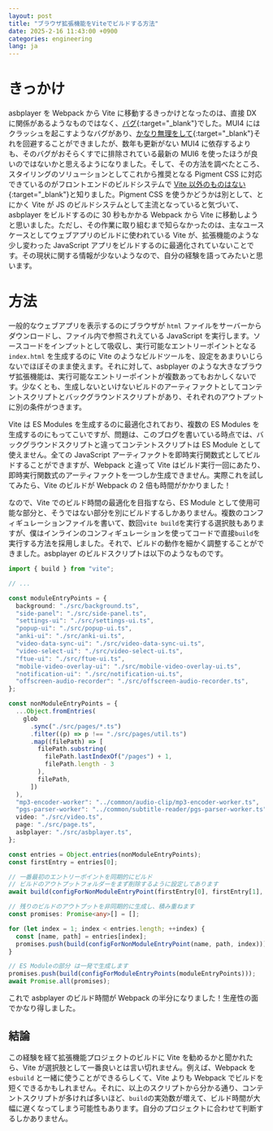 ```yaml
---
layout: post
title: "ブラウザ拡張機能をViteでビルドする方法"
date: 2025-2-16 11:43:00 +0900
categories: engineering
lang: ja
---
```


# きっかけ

asbplayer を Webpack から Vite に移動するきっかけとなったのは、直接 DX に関係があるようなものではなく、[バグ](https://github.com/killergerbah/asbplayer/issues/644){:target="\_blank"}でした。MUI4 にはクラッシュを起こすようなバグがあり、[かなり無理をして](https://github.com/killergerbah/asbplayer/commit/1714bb4336abc6ff10529fea150ab37b216715de){:target="\_blank"}それを回避することができましたが、数年も更新がない MUI4 に依存するよりも、そのバグがおそらくすでに排除されている最新の MUI6 を使ったほうが良いのではないかと思えるようになりました。そして、その方法を調べたところ、スタイリングのソリューションとしてこれから推奨となる Pigment CSS に対応できているのがフロントエンドのビルドシステムで [Vite 以外のものはない](https://mui.com/material-ui/migration/migrating-to-pigment-css/#supported-frameworks){:target="\_blank"}と知りました。Pigment CSS を使うかどうかは別として、とにかく Vite が JS のビルドシステムとして主流となっていると気づいて、asbplayer をビルドするのに 30 秒もかかる Webpack から Vite に移動しようと思いました。ただし、その作業に取り組むまで知らなかったのは、主なユースケースとしてウェブアプリのビルドに使われている Vite が、拡張機能のような少し変わった JavaScript アプリをビルドするのに最適化されていないことです。その現状に関する情報が少ないようなので、自分の経験を語ってみたいと思います。

# 方法

一般的なウェブアプリを表示するのにブラウザが `html` ファイルをサーバーからダウンロードし、ファイル内で参照されえている JavaScript を実行します。ソースコードをインプットとして吸収し、実行可能なエントリーポイントとなる `index.html` を生成するのに Vite のようなビルドツールを、設定をあまりいじらないでほぼそのまま使えます。それに対して、asbplayer のような大きなブラウザ拡張機能は、実行可能なエントリーポイントが複数あってもおかしくないです。少なくとも、生成しないといけないビルドのアーティファクトとしてコンテントスクリプトとバックグラウンドスクリプトがあり、それぞれのアウトプットに別の条件がつきます。

Vite は ES Modules を生成するのに最適化されており、複数の ES Modules を生成するのにもってこいですが、問題は、このブログを書いている時点では、バックグラウンドスクリプトと違ってコンテントスクリプトは ES Module として使えません。全ての JavaScript アーティファクトを即時実行関数式としてビルドすることができますが、Webpack と違って Vite はビルド実行一回にあたり、即時実行関数式のアーティファクトを一つしか生成できません。実際これを試してみたら、Vite のビルドが Webpack の 2 倍も時間がかかりました！

なので、Vite でのビルド時間の最適化を目指すなら、ES Module として使用可能な部分と、そうではない部分を別にビルドするしかありません。複数のコンフィギュレーションファイルを書いて、数回`vite build`を実行する選択肢もありますが、僕はインラインのコンフィギュレーションを使ってコードで直接`build`を実行する方法を採用しました。それで、ビルドの動作を細かく調整することができました。asbplayer のビルドスクリプトは以下のようなものです。

```typescript
import { build } from "vite";

// ...

const moduleEntryPoints = {
  background: "./src/background.ts",
  "side-panel": "./src/side-panel.ts",
  "settings-ui": "./src/settings-ui.ts",
  "popup-ui": "./src/popup-ui.ts",
  "anki-ui": "./src/anki-ui.ts",
  "video-data-sync-ui": "./src/video-data-sync-ui.ts",
  "video-select-ui": "./src/video-select-ui.ts",
  "ftue-ui": "./src/ftue-ui.ts",
  "mobile-video-overlay-ui": "./src/mobile-video-overlay-ui.ts",
  "notification-ui": "./src/notification-ui.ts",
  "offscreen-audio-recorder": "./src/offscreen-audio-recorder.ts",
};

const nonModuleEntryPoints = {
  ...Object.fromEntries(
    glob
      .sync("./src/pages/*.ts")
      .filter((p) => p !== "./src/pages/util.ts")
      .map((filePath) => [
        filePath.substring(
          filePath.lastIndexOf("/pages") + 1,
          filePath.length - 3
        ),
        filePath,
      ])
  ),
  "mp3-encoder-worker": "../common/audio-clip/mp3-encoder-worker.ts",
  "pgs-parser-worker": "../common/subtitle-reader/pgs-parser-worker.ts",
  video: "./src/video.ts",
  page: "./src/page.ts",
  asbplayer: "./src/asbplayer.ts",
};

const entries = Object.entries(nonModuleEntryPoints);
const firstEntry = entries[0];

// 一番最初のエントリーポイントを同期的にビルド
// ビルドのアウトプットフォルダーをまず削除するように設定してあります
await build(configForNonModuleEntryPoint(firstEntry[0], firstEntry[1], 0));

// 残りのビルドのアウトプットを非同期的に生成し、積み重ねます
const promises: Promise<any>[] = [];

for (let index = 1; index < entries.length; ++index) {
  const [name, path] = entries[index];
  promises.push(build(configForNonModuleEntryPoint(name, path, index)));
}

// ES Moduleの部分 は一発で生成します
promises.push(build(configForModuleEntryPoints(moduleEntryPoints)));
await Promise.all(promises);
```

これで asbplayer のビルド時間が Webpack の半分になりました！生産性の面でかなり得しました。

## 結論

この経験を経て拡張機能プロジェクトのビルドに Vite を勧めるかと聞かれたら、Vite が選択肢として一番良いとは言い切れません。例えば、Webpack を `esbuild` と一緒に使うことができるらしくて、Vite よりも Webpack でビルドを短くできるかもしれません。それに、以上のスクリプトから分かる通り、コンテントスクリプトが多ければ多いほど、`build`の実効数が増えて、ビルド時間が大幅に遅くなってしまう可能性もあります。自分のプロジェクトに合わせて判断するしかありません。
